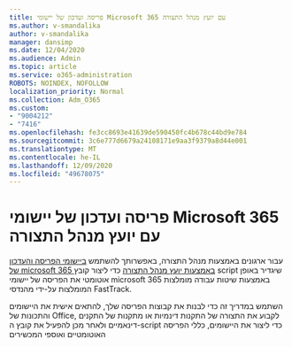 ```yaml
---
title: פריסה ועדכון של יישומי Microsoft 365 עם יועץ מנהל התצורה
ms.author: v-smandalika
author: v-smandalika
manager: dansimp
ms.date: 12/04/2020
ms.audience: Admin
ms.topic: article
ms.service: o365-administration
ROBOTS: NOINDEX, NOFOLLOW
localization_priority: Normal
ms.collection: Adm_O365
ms.custom:
- "9004212"
- "7416"
ms.openlocfilehash: fe3cc8693e41639de590450fc4b678c44bd9e784
ms.sourcegitcommit: 3c6e777d6679a24108171e9aa3f9379a8d44e001
ms.translationtype: MT
ms.contentlocale: he-IL
ms.lasthandoff: 12/09/2020
ms.locfileid: "49678075"
---
```

# <a name="deploy-and-update-microsoft-365-apps-with-configuration-manager-advisor"></a>פריסה ועדכון של יישומי Microsoft 365 עם יועץ מנהל התצורה

עבור ארגונים באמצעות מנהל התצורה, באפשרותך להשתמש [ביישומי הפריסה והעדכון של microsoft 365 באמצעות יועץ מנהל התצורה](https://admin.microsoft.com/adminportal/home#/oppinstall) כדי ליצור קובץ script שיגדיר באופן אוטומטי את הפריסה של יישומי microsoft 365 באמצעות שיטות עבודה מומלצות המומלצות על-ידי מהנדסי FastTrack.

השתמש במדריך זה כדי לבנות את קבוצות הפריסה שלך, להתאים אישית את היישומים והתכונות של Office, לקבוע את התצורה של התקנות דינמיות או מתקנות של התקנים דינאמיים ולאחר מכן להפעיל את קובץ ה-script כדי ליצור את היישומים, כללי הפריסה האוטומטיים ואוספי המכשירים
